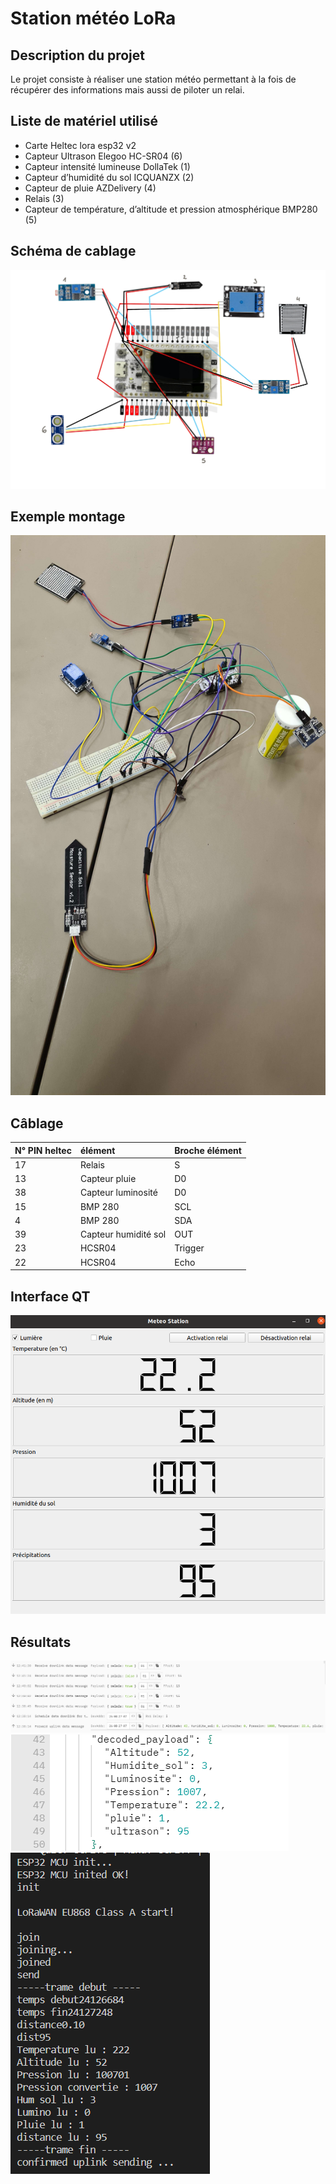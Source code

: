 # Station météo LoRa

## Description du projet

Le projet consiste à réaliser une station météo permettant à la fois de récupérer des informations mais aussi de piloter un relai.

## Liste de matériel utilisé

- Carte Heltec lora esp32 v2
- Capteur Ultrason Elegoo HC-SR04 (6)
- Capteur intensité lumineuse DollaTek (1)
- Capteur d’humidité du sol ICQUANZX (2)
- Capteur de pluie AZDelivery (4)
- Relais (3)
- Capteur de température, d’altitude et pression atmosphérique BMP280 (5)

## Schéma de cablage

![Alt text](images/cablage.png?raw=true "Câblage de la station météo")

## Exemple montage

![Alt text](images/montage.jpg?raw=true "Exemple de montage fonctionnel")

## Câblage

| N° PIN heltec  | élément              | Broche élément    |
|:---------------|:---------------------|:------------------|
| 17             | Relais               | S                 |
| 13             | Capteur pluie        |  D0               |
| 38             | Capteur luminosité   |  D0               |
| 15             | BMP 280              | SCL               |
| 4              | BMP 280              | SDA               |
| 39             | Capteur humidité sol | OUT               |
| 23             | HCSR04               | Trigger           |
| 22             | HCSR04               | Echo              |

## Interface QT

![Alt text](images/interfaceqt.png?raw=true "Interface")

## Résultats

![Alt text](images/relaisTTN.PNG?raw=true "Résultat sur TTN")
![Alt text](images/decoded_payload.PNG?raw=true "Format du payload decodé")
![Alt text](images/terminal.PNG?raw=true "Résultat du terminal")



